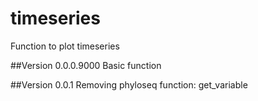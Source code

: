# timeseries
Function to plot timeseries

##Version 0.0.0.9000
Basic function

##Version 0.0.1
Removing phyloseq function: get_variable
